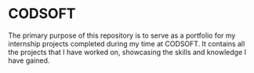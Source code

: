 # CODSOFT
The primary purpose of this repository is to serve as a portfolio for my internship projects completed during my time at CODSOFT. 
It contains all the projects that I have worked on, showcasing the skills and knowledge I have gained.
